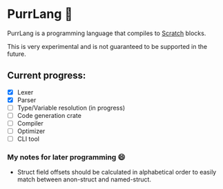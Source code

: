 # PurrLang :rocket:
PurrLang is a programming language that compiles to [Scratch](https://scratch.mit.edu/) blocks.

This is very experimental and is not guaranteed to be supported in the future.

## Current progress:
- [x] Lexer
- [x] Parser
- [ ] Type/Variable resolution (in progress)
- [ ] Code generation crate
- [ ] Compiler
- [ ] Optimizer
- [ ] CLI tool

### My notes for later programming :smile:
- Struct field offsets should be calculated in alphabetical order to
easily match between anon-struct and named-struct.
